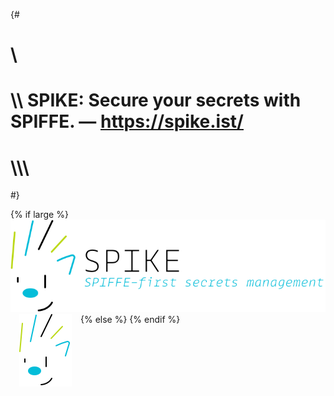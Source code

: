 {#
# \\
# \\\\ SPIKE: Secure your secrets with SPIFFE. — https://spike.ist/
# \\\\\\
#}

{% if large %}
[![SPIKE](/assets/spike-banner-lg.png)](/)
{% else %}
<a href="/" title="Back to home"><img src="/assets/spike-banner.png" 
style="float:left;margin: 0 1em 0 1em;" alt="SPIKE Logo" /></a>
{% endif %}

[github]: https://github.com/spiffe/spike "SPIKE"